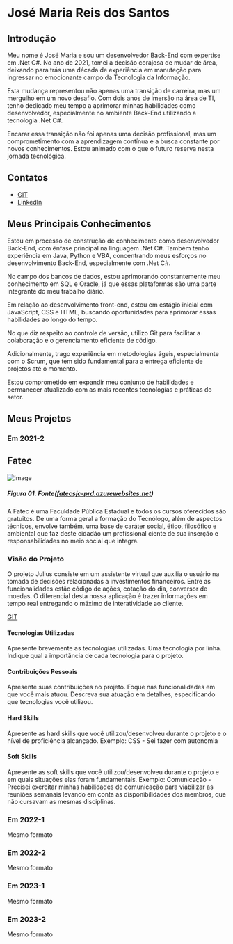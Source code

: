 # José Maria Reis dos Santos
## Introdução

Meu nome é José Maria e sou um desenvolvedor Back-End com expertise em .Net C#. No ano de 2021, tomei a decisão corajosa de mudar de área, deixando para trás uma década de experiência em manuteção para ingressar no emocionante campo da Tecnologia da Informação.

Esta mudança representou não apenas uma transição de carreira, mas um mergulho em um novo desafio. Com dois anos de imersão na área de TI, tenho dedicado meu tempo a aprimorar minhas habilidades como desenvolvedor, especialmente no ambiente Back-End utilizando a tecnologia .Net C#.

Encarar essa transição não foi apenas uma decisão profissional, mas um comprometimento com a aprendizagem contínua e a busca constante por novos conhecimentos. Estou animado com o que o futuro reserva nesta jornada tecnológica.

## Contatos
* [GIT](https://github.com/Jose-dos-Santos)
* [LinkedIn](linkedin.com/in/josé-maria-reis-dos-santos)


## Meus Principais Conhecimentos
Estou em processo de construção de conhecimento como desenvolvedor Back-End, com ênfase principal na linguagem .Net C#. Também tenho experiência em Java, Python e VBA, concentrando meus esforços no desenvolvimento Back-End, especialmente com .Net C#.

No campo dos bancos de dados, estou aprimorando constantemente meu conhecimento em SQL e Oracle, já que essas plataformas são uma parte integrante do meu trabalho diário.

Em relação ao desenvolvimento front-end, estou em estágio inicial com JavaScript, CSS e HTML, buscando oportunidades para aprimorar essas habilidades ao longo do tempo.

No que diz respeito ao controle de versão, utilizo Git para facilitar a colaboração e o gerenciamento eficiente de código.

Adicionalmente, trago experiência em metodologias ágeis, especialmente com o Scrum, que tem sido fundamental para a entrega eficiente de projetos até o momento.

Estou comprometido em expandir meu conjunto de habilidades e permanecer atualizado com as mais recentes tecnologias e práticas do setor.
## Meus Projetos

### Em 2021-2
 ## Fatec

![image](https://user-images.githubusercontent.com/80988756/218878798-d33629bc-acf9-4edb-b463-b14fd8a90404.png)

##### *Figura 01. Fonte([fatecsjc-prd.azurewebsites.net](https://fatecsjc-prd.azurewebsites.net/curso-banco-de-dados.php))*

A Fatec é uma Faculdade Pública Estadual e todos os cursos oferecidos são gratuitos.
De uma forma geral a formação do Tecnólogo, além de aspectos técnicos, envolve também, uma base de caráter social, 
ético, filosófico e ambiental que faz deste cidadão um profissional ciente de sua inserção e responsabilidades no meio social que integra.


### Visão do Projeto

O projeto Julius consiste em um assistente virtual que auxilia o usuário na tomada de decisões relacionadas a investimentos financeiros. Entre as funcionalidades estão código de ações, cotação do dia, conversor de moedas. O diferencial desta nossa aplicação é trazer informações em tempo real entregando o máximo de interatividade ao cliente.

[GIT](https://github.com/TheLooksDatabase/Julius)

#### Tecnologias Utilizadas
Apresente brevemente as tecnologias utilizadas. Uma tecnologia por linha. Indique qual a importância de cada tecnologia para o projeto.

#### Contribuições Pessoais
Apresente suas contribuições no projeto. Foque nas funcionalidades em que você mais atuou. Descreva sua atuação em detalhes, especificando que tecnologias você utilizou.

#### Hard Skills
Apresente as hard skills que você utilizou/desenvolveu durante o projeto e o nível de proficiência alcançado. Exemplo: CSS - Sei fazer com autonomia

#### Soft Skills
Apresente as soft skills que você utilizou/desenvolveu durante o projeto e em quais situações elas foram fundamentais. Exemplo: Comunicação - Precisei exercitar minhas habilidades de comunicação para viabilizar as reuniões semanais levando em conta as disponibilidades dos membros, que não cursavam as mesmas disciplinas.

### Em 2022-1
Mesmo formato

### Em 2022-2
Mesmo formato

### Em 2023-1
Mesmo formato

### Em 2023-2
Mesmo formato






